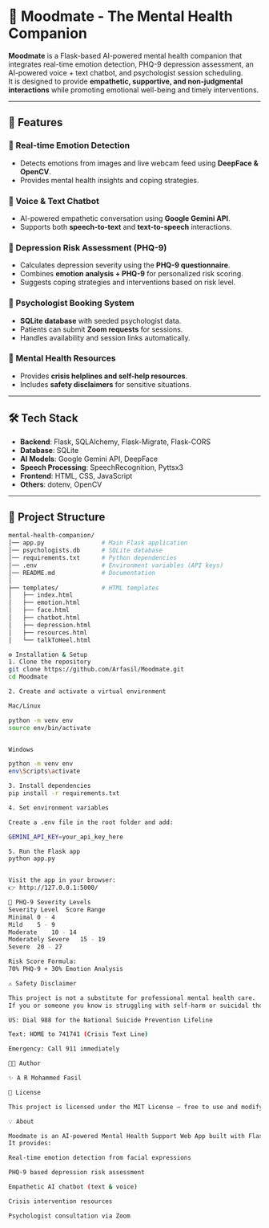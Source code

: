 # 🧠 Moodmate - The Mental Health Companion

**Moodmate** is a Flask-based AI-powered mental health companion that integrates real-time emotion detection, PHQ-9 depression assessment, an AI-powered voice + text chatbot, and psychologist session scheduling.  
It is designed to provide **empathetic, supportive, and non-judgmental interactions** while promoting emotional well-being and timely interventions.

---

## 🚀 Features

### 🔹 Real-time Emotion Detection
- Detects emotions from images and live webcam feed using **DeepFace & OpenCV**.
- Provides mental health insights and coping strategies.

### 🔹 Voice & Text Chatbot
- AI-powered empathetic conversation using **Google Gemini API**.
- Supports both **speech-to-text** and **text-to-speech** interactions.

### 🔹 Depression Risk Assessment (PHQ-9)
- Calculates depression severity using the **PHQ-9 questionnaire**.
- Combines **emotion analysis + PHQ-9** for personalized risk scoring.
- Suggests coping strategies and interventions based on risk level.

### 🔹 Psychologist Booking System
- **SQLite database** with seeded psychologist data.
- Patients can submit **Zoom requests** for sessions.
- Handles availability and session links automatically.

### 🔹 Mental Health Resources
- Provides **crisis helplines and self-help resources**.
- Includes **safety disclaimers** for sensitive situations.

---

## 🛠 Tech Stack

- **Backend**: Flask, SQLAlchemy, Flask-Migrate, Flask-CORS  
- **Database**: SQLite  
- **AI Models**: Google Gemini API, DeepFace  
- **Speech Processing**: SpeechRecognition, Pyttsx3  
- **Frontend**: HTML, CSS, JavaScript  
- **Others**: dotenv, OpenCV  

---

## 📂 Project Structure

```bash
mental-health-companion/
│── app.py                # Main Flask application
│── psychologists.db      # SQLite database
│── requirements.txt      # Python dependencies
│── .env                  # Environment variables (API keys)
│── README.md             # Documentation
│
├── templates/            # HTML templates
│   ├── index.html
│   ├── emotion.html
│   ├── face.html
│   ├── chatbot.html
│   ├── depression.html
│   ├── resources.html
│   └── talkToHeel.html

⚙️ Installation & Setup
1. Clone the repository
git clone https://github.com/Arfasil/Moodmate.git
cd Moodmate

2. Create and activate a virtual environment

Mac/Linux

python -m venv env
source env/bin/activate


Windows

python -m venv env
env\Scripts\activate

3. Install dependencies
pip install -r requirements.txt

4. Set environment variables

Create a .env file in the root folder and add:

GEMINI_API_KEY=your_api_key_here

5. Run the Flask app
python app.py


Visit the app in your browser:
👉 http://127.0.0.1:5000/

🧩 PHQ-9 Severity Levels
Severity Level	Score Range
Minimal	0 - 4
Mild	5 - 9
Moderate	10 - 14
Moderately Severe	15 - 19
Severe	20 - 27

Risk Score Formula:
70% PHQ-9 + 30% Emotion Analysis

⚠️ Safety Disclaimer

This project is not a substitute for professional mental health care.
If you or someone you know is struggling with self-harm or suicidal thoughts:

US: Dial 988 for the National Suicide Prevention Lifeline

Text: HOME to 741741 (Crisis Text Line)

Emergency: Call 911 immediately

👨‍💻 Author

✨ A R Mohammed Fasil

📜 License

This project is licensed under the MIT License – free to use and modify.

💡 About

Moodmate is an AI-powered Mental Health Support Web App built with Flask, DeepFace, Google Gemini AI, and SQLAlchemy.
It provides:

Real-time emotion detection from facial expressions

PHQ-9 based depression risk assessment

Empathetic AI chatbot (text & voice)

Crisis intervention resources

Psychologist consultation via Zoom
